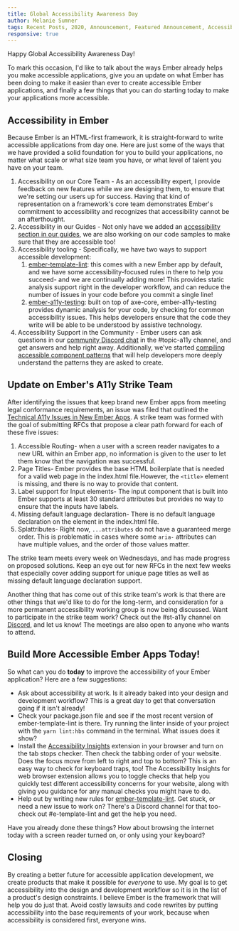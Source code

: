 ```yaml
---
title: Global Accessibility Awareness Day
author: Melanie Sumner
tags: Recent Posts, 2020, Announcement, Featured Announcement, Accessibility
responsive: true
---
```

<!--alex disable easy just -->

Happy Global Accessibility Awareness Day! 


To mark this occasion, I'd like to talk about the ways Ember already helps you make accessible applications, give you an update on what Ember has been doing to make it easier than ever to create accessible Ember applications, and finally a few things that you can do starting today to make your applications more accessible. 

## Accessibility in Ember

Because Ember is an HTML-first framework, it is straight-forward to write accessible applications from day one. Here are just some of the ways that we have provided a solid foundation for you to build your applications, no matter what scale or what size team you have, or what level of talent you have on your team. 

1. Accessibility on our Core Team - As an accessibility expert, I provide feedback on new features while we are designing them, to ensure that we're setting our users up for success. Having that kind of representation on a framework's core team demonstrates Ember's commitment to accessibility and recognizes that accessibility cannot be an afterthought. 
2. Accessibility in our Guides - Not only have we added an [accessibility section in our guides](https://guides.emberjs.com/release/accessibility/), we are also working on our code samples to make sure that they are accessible too! 
3. Accessibility tooling - Specifically, we have two ways to support accessible development: 
    1. [ember-template-lint](https://github.com/ember-template-lint/ember-template-lint): this comes with a new Ember app by default, and we have some accessibility-focused rules in there to help you succeed- and we are continually adding more! This provides static analysis support right in the developer workflow, and can reduce the number of issues in your code before you commit a single line! 
    2. [ember-a11y-testing](https://github.com/ember-a11y/ember-a11y-testing): built on top of axe-core, ember-a11y-testing provides dynamic analysis for your code, by checking for common accessibility issues. This helps developers ensure that the code they write will be able to be understood by assistive technology. 
4. Accessibility Support in the Community - Ember users can ask questions in our [community Discord chat](https://discord.gg/emberjs) in the #topic-a11y channel, and get answers and help right away. Additionally, we've started [compiling accessible component patterns](https://emberjs-1.gitbook.io/ember-component-patterns/) that will help developers more deeply understand the patterns they are asked to create. 

## Update on Ember's A11y Strike Team

After identifying the issues that keep brand new Ember apps from meeting legal conformance requirements, an issue was filed that outlined the [Technical A11y Issues in New Ember Apps](https://github.com/emberjs/rfcs/issues/595). A strike team was formed with the goal of submitting RFCs that propose a clear path forward for each of these five issues: 

1. Accessible Routing- when a user with a screen reader navigates to a new URL within an Ember app, no information is given to the user to let them know that the navigation was successful.
2. Page Titles- Ember provides the base HTML boilerplate that is needed for a valid web page in the index.html file.However, the `<title>` element is missing, and there is no way to provide that content.
3. Label support for Input elements- The input component that is built into Ember supports at least 30 standard attributes but provides no way to ensure that the inputs have labels.
4. Missing default language declaration- There is no default language declaration on the <html> element in the index.html file.
5. Splattributes- Right now, `...attributes` do not have a guaranteed merge order. This is problematic in cases where some `aria-` attributes can have multiple values, and the order of those values matter. 

The strike team meets every week on Wednesdays, and has made progress on proposed solutions. Keep an eye out for new RFCs in the next few weeks that especially cover adding support for unique page titles as well as missing default language declaration support. 

Another thing that has come out of this strike team's work is that there are other things that we'd like to do for the long-term, and consideration for a more permanent accessibility working group is now being discussed. Want to participate in the strike team work? Check out the #st-a11y channel on [Discord](https://discord.gg/emberjs), and let us know! The meetings are also open to anyone who wants to attend. 

## Build More Accessible Ember Apps Today!

So what can you do **today** to improve the accessibility of your Ember application? Here are a few suggestions:

- Ask about accessibility at work. Is it already baked into your design and development workflow? This is a great day to get that conversation going if it isn't already!
- Check your package.json file and see if the most recent version of ember-template-lint is there. Try running the linter inside of your project with the `yarn lint:hbs` command in the terminal. What issues does it show?
- Install the [Accessibility Insights](https://accessibilityinsights.io/) extension in your browser and turn on the tab stops checker. Then check the tabbing order of your website. Does the focus move from left to right and top to bottom? This is an easy way to check for keyboard traps, too! The Accessibility Insights for web browser extension allows you to toggle checks that help you quickly test different accessibility concerns for your website, along with giving you guidance for any manual checks you might have to do.
- Help out by writing new rules for [ember-template-lint](https://github.com/ember-template-lint/ember-template-lint). Get stuck, or need a new issue to work on? There's a Discord channel for that too- check out #e-template-lint and get the help you need.

Have you already done these things? How about browsing the internet today with a screen reader turned on, or only using your keyboard?

## Closing

By creating a better future for accessible application development, we create products that make it possible for *everyone* to use. My goal is to get accessibility into the design and development workflow so it is in the list of a product's design constraints. I believe Ember is the framework that will help you do just that. Avoid costly lawsuits and code rewrites by putting accessibility into the base requirements of your work, because when accessibility is considered first, everyone wins.
